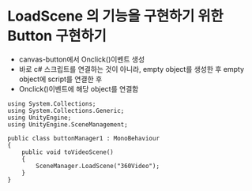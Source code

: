 # LoadScene 의 기능을 구현하기 위한 Button 구현하기 
- canvas-button에서 Onclick()이벤트 생성 
- 바로 c# 스크립트를 연결하는 것이 아니라, empty object를 생성한 후 empty object에 script를 연결한 후 
- Onclick()이벤트에 해당 object를 연결함

```
using System.Collections;
using System.Collections.Generic;
using UnityEngine;
using UnityEngine.SceneManagement;

public class buttonManager1 : MonoBehaviour
{
    public void toVideoScene()
    {
        SceneManager.LoadScene("360Video");
    }
}

```
